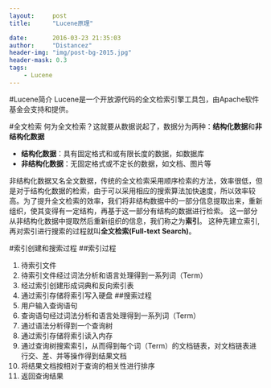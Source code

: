 ```yaml
---
layout:     post
title:      "Lucene原理"

date:       2016-03-23 21:35:03
author:     "Distancez"
header-img: "img/post-bg-2015.jpg"
header-mask: 0.3
tags:
    - Lucene
---
```


#Lucene简介
Lucene是一个开放源代码的全文检索引擎工具包，由Apache软件基金会支持和提供。

#全文检索 
何为全文检索？这就要从数据说起了，数据分为两种：**结构化数据**和**非结构化数据**

- **结构化数据**：具有固定格式和或有限长度的数据，如数据库
- **非结构化数据**：无固定格式或不定长的数据，如文档、图片等

非结构化数据又名全文数据，传统的全文检索采用顺序检索的方法，效率很低，但是对于结构化数据的检索，由于可以采用相应的搜索算法加快速度，所以效率较高。为了提升全文检索的效率，我们将非结构数据中的一部分信息提取出来，重新组织，使其变得有一定结构，再基于这一部分有结构的数据进行检索。 这一部分从非结构化数据中提取然后重新组织的信息，我们称之为**索引**。 这种先建立索引,再对索引进行搜索的过程就叫**全文检索(Full-text Search)**。 

#索引创建和搜索过程 
##索引过程 
1. 待索引文件 
2. 待索引文件经过词法分析和语言处理得到一系列词（Term） 
3. 经过索引创建形成词典和反向索引表 
4. 通过索引存储将索引写入硬盘 
##搜索过程 
1. 用户输入查询语句 
2. 查询语句经过词法分析和语言处理得到一系列词（Term） 
3. 通过语法分析得到一个查询树 
4. 通过索引存储将索引读入内存 
5. 通过查询树搜索索引，从而得到每个词（Term）的文档链表，对文档链表进行交、差、并等操作得到结果文档 
6. 将结果文档按相对于查询的相关性进行排序 
7. 返回查询结果

 
